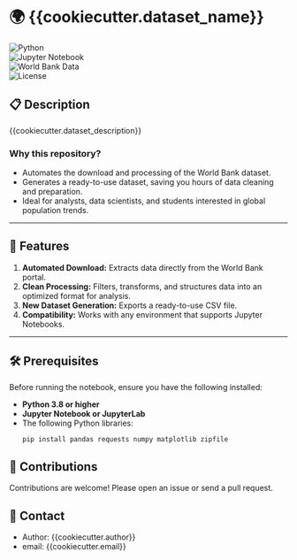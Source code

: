 # 🌍 {{cookiecutter.dataset_name}}

![Python](https://img.shields.io/badge/Python-3.x-blue)  
![Jupyter Notebook](https://img.shields.io/badge/Jupyter%20Notebook-✔-orange)  
![World Bank Data](https://img.shields.io/badge/Data-World%20Bank-green)  
![License](https://img.shields.io/badge/license-GPLv3-blue)

## 📋 Description  

{{cookiecutter.dataset_description}}

### Why this repository?  
- Automates the download and processing of the World Bank dataset.  
- Generates a ready-to-use dataset, saving you hours of data cleaning and preparation.  
- Ideal for analysts, data scientists, and students interested in global population trends.  

---

## 🚀 Features  

1. **Automated Download:** Extracts data directly from the World Bank portal.  
2. **Clean Processing:** Filters, transforms, and structures data into an optimized format for analysis.  
3. **New Dataset Generation:** Exports a ready-to-use CSV file.  
4. **Compatibility:** Works with any environment that supports Jupyter Notebooks.  

---

## 🛠️ Prerequisites  

Before running the notebook, ensure you have the following installed:  

- **Python 3.8 or higher**  
- **Jupyter Notebook or JupyterLab**  
- The following Python libraries:  
  ```bash
  pip install pandas requests numpy matplotlib zipfile

## 🤝 Contributions

Contributions are welcome! Please open an issue or send a pull request.

## 📣 Contact
 - Author: {{cookiecutter.author}}
 - email: {{cookiecutter.email}}
